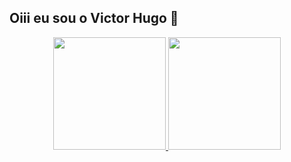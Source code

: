 ## Oiii eu sou o Victor Hugo 👋
<div align="center">
  <a href="https://github.com/vhgmj">
  <img height="180em" src="https://github-readme-stats.vercel.app/api?username=vhgmj&show_icons=true&theme=dark&include_all_commits=true&count_private=true"/>
  <img height="180em" src="https://github-readme-stats.vercel.app/api/top-langs/?username=vhgmj&layout=compact&langs_count=7&theme=dark"/>
</div>


<!--
**vhgmj/vhgmj** is a ✨ _special_ ✨ repository because its `README.md` (this file) appears on your GitHub profile.

Here are some ideas to get you started:

- 🔭 I’m currently working on ...
- 🌱 I’m currently learning ...
- 👯 I’m looking to collaborate on ...
- 🤔 I’m looking for help with ...
- 💬 Ask me about ...
- 📫 How to reach me: ...
- 😄 Pronouns: ...
- ⚡ Fun fact: ...
-->
